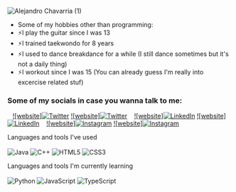 ![Alejandro Chavarria (1)](https://user-images.githubusercontent.com/88063702/172511182-2143dbbd-9e40-4f06-899b-4af176ce4553.gif)

- Some of my hobbies other than programming:
- ⚡I play the guitar since I was 13
- ⚡I trained taekwondo for 8 years
- ⚡I used to dance breakdance for a while (I still dance sometimes but it's not a daily thing)
- ⚡I workout since I was 15 (You can already guess I'm really into excercise related stuf)

### Some of my socials in case you wanna talk to me:

&nbsp;&nbsp;
[![website]![Twitter](https://img.shields.io/badge/Twitter-%231DA1F2.svg?style=for-the-badge&logo=Twitter&logoColor=white)](https://twitter.com/mysthogang#gh-light-mode-only)
[![website]![Twitter](https://img.shields.io/badge/Twitter-%231DA1F2.svg?style=for-the-badge&logo=Twitter&logoColor=white)](https://twitter.com/mysthogang#gh-dark-mode-only)
&nbsp;&nbsp;
[![website]![LinkedIn](https://img.shields.io/badge/linkedin-%230077B5.svg?style=for-the-badge&logo=linkedin&logoColor=white)](https://linkedin.com/in/alejandrochavarriaba#gh-light-mode-only)
[![website]![LinkedIn](https://img.shields.io/badge/linkedin-%230077B5.svg?style=for-the-badge&logo=linkedin&logoColor=white)](https://linkedin.com/in/alejandrochavarriaba#gh-dark-mode-only)
&nbsp;&nbsp;
[![website]![Instagram](https://img.shields.io/badge/Instagram-%23E4405F.svg?style=for-the-badge&logo=Instagram&logoColor=white)](https://instagram.com/Mysthogann#gh-light-mode-only)
[![website]![Instagram](https://img.shields.io/badge/Instagram-%23E4405F.svg?style=for-the-badge&logo=Instagram&logoColor=white)](https://instagram.com/Mysthogann#gh-dark-mode-only)

Languages and tools I've used <br/> <br/>
![Java](https://img.shields.io/badge/java-%23ED8B00.svg?style=for-the-badge&logo=java&logoColor=white)
![C++](https://img.shields.io/badge/c++-%2300599C.svg?style=for-the-badge&logo=c%2B%2B&logoColor=white)
![HTML5](https://img.shields.io/badge/html5-%23E34F26.svg?style=for-the-badge&logo=html5&logoColor=white)
![CSS3](https://img.shields.io/badge/css3-%231572B6.svg?style=for-the-badge&logo=css3&logoColor=white)

Languages and tools I'm currently learning <br/> <br/>
![Python](https://img.shields.io/badge/python-3670A0?style=for-the-badge&logo=python&logoColor=ffdd54)
![JavaScript](https://img.shields.io/badge/javascript-%23323330.svg?style=for-the-badge&logo=javascript&logoColor=%23F7DF1E)
![TypeScript](https://img.shields.io/badge/typescript-%23007ACC.svg?style=for-the-badge&logo=typescript&logoColor=white)

<br />
